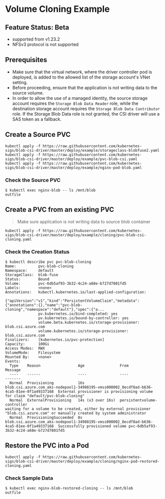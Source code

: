 # Volume Cloning Example
## Feature Status: Beta

- supported from v1.23.2
- NFSv3 protocol is not supported

## Prerequisites
- Make sure that the virtual network, where the driver controller pod is deployed, is added to the allowed list of the storage account's VNet setting.
- Before proceeding, ensure that the application is not writing data to the source volume.
- In order to allow the use of a managed identity, the source storage account requires the `Storage Blob Data Reader` role, while the destination storage account requires the `Storage Blob Data Contributor` role. If the Storage Blob Data role is not granted, the CSI driver will use a SAS token as a fallback.

## Create a Source PVC

```console
kubectl apply -f https://raw.githubusercontent.com/kubernetes-sigs/blob-csi-driver/master/deploy/example/storageclass-blobfuse2.yaml
kubectl apply -f https://raw.githubusercontent.com/kubernetes-sigs/blob-csi-driver/master/deploy/example/pvc-blob-csi.yaml
kubectl apply -f https://raw.githubusercontent.com/kubernetes-sigs/blob-csi-driver/master/deploy/example/nginx-pod-blob.yaml
```

### Check the Source PVC

```console
$ kubectl exec nginx-blob -- ls /mnt/blob
outfile
```

## Create a PVC from an existing PVC
>  Make sure application is not writing data to source blob container
```console
kubectl apply -f https://raw.githubusercontent.com/kubernetes-sigs/blob-csi-driver/master/deploy/example/cloning/pvc-blob-csi-cloning.yaml
```
### Check the Creation Status

```console
$ kubectl describe pvc pvc-blob-cloning
Name:          pvc-blob-cloning
Namespace:     default
StorageClass:  blob-fuse
Status:        Bound
Volume:        pvc-6db5af93-3b32-4c24-a68e-b727d7801fd5
Labels:        <none>
Annotations:   kubectl.kubernetes.io/last-applied-configuration:
                 {"apiVersion":"v1","kind":"PersistentVolumeClaim","metadata":{"annotations":{},"name":"pvc-blob-cloning","namespace":"default"},"spec":{"a...
               pv.kubernetes.io/bind-completed: yes
               pv.kubernetes.io/bound-by-controller: yes
               volume.beta.kubernetes.io/storage-provisioner: blob.csi.azure.com
               volume.kubernetes.io/storage-provisioner: blob.csi.azure.com
Finalizers:    [kubernetes.io/pvc-protection]
Capacity:      100Gi
Access Modes:  RWX
VolumeMode:    Filesystem
Mounted By:    <none>
Events:
  Type    Reason                 Age                From                                                                                       Message
  ----    ------                 ----               ----                                                                                       -------
  Normal  Provisioning           16s                blob.csi.azure.com_aks-nodepool1-34988195-vmss000002_8ecdf8ad-b636-4ca5-81ee-0f1a49337168  External provisioner is provisioning volume for claim "default/pvc-blob-cloning"
  Normal  ExternalProvisioning   14s (x3 over 16s)  persistentvolume-controller                                                                waiting for a volume to be created, either by external provisioner "blob.csi.azure.com" or manually created by system administrator
  Normal  ProvisioningSucceeded  8s                 blob.csi.azure.com_aks-nodepool1-34988195-vmss000002_8ecdf8ad-b636-4ca5-81ee-0f1a49337168  Successfully provisioned volume pvc-6db5af93-3b32-4c24-a68e-b727d7801fd5
```

## Restore the PVC into a Pod

```console
kubectl apply -f https://raw.githubusercontent.com/kubernetes-sigs/blob-csi-driver/master/deploy/example/cloning/nginx-pod-restored-cloning.yaml
```

### Check Sample Data

```console
$ kubectl exec nginx-blob-restored-cloning -- ls /mnt/blob
outfile
```
